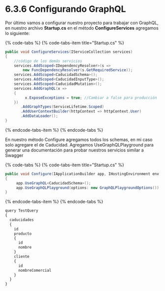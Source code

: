 # 6.3.6 Configurando GraphQL

Por último vamos a configurar nuestro proyecto para trabajar con GraphQL, en nuestro archivo **Startup.cs**  en el método **ConfigureServices** agregamos lo siguiente:

{% code-tabs %}
{% code-tabs-item title="Startup.cs" %}
```csharp
public void ConfigureServices(IServiceCollection services)
{
    //código de los demás servicios
    services.AddScoped<IDependencyResolver>(s =>
        new FuncDependencyResolver(s.GetRequiredService));
    services.AddScoped<CaducidadSchema>();
    services.AddScoped<CaducidadInputType>();
    services.AddScoped<CaducidadMutation>();
    services.AddGraphQL(x =>
    {
         x.ExposeExceptions = true; //Cambiar a false para producción
    })
       .AddGraphTypes(ServiceLifetime.Scoped)
       .AddUserContextBuilder(httpContext => httpContext.User)
       .AddDataLoader();
}
```
{% endcode-tabs-item %}
{% endcode-tabs %}

En nuestro método Configure agregamos todos los schemas, en mi caso solo agregare el de Caducidad. Agregamos UseGraphQLPlayground para generar una documentación para probar nuestros servicios similar a Swagger

{% code-tabs %}
{% code-tabs-item title="Startup.cs" %}
```csharp
public void Configure(IApplicationBuilder app, IHostingEnvironment env)
{
     app.UseGraphQL<CaducidadSchema>();          
     app.UseGraphQLPlayground(options: new GraphQLPlaygroundOptions());
}
```
{% endcode-tabs-item %}
{% endcode-tabs %}

```javascript
query TestQuery 
{
  caducidades 
  {
    id
    producto 
    {
      id
      nombre
    }
    cliente
    {
      id
      nombreComercial
    }
  }
}
```

